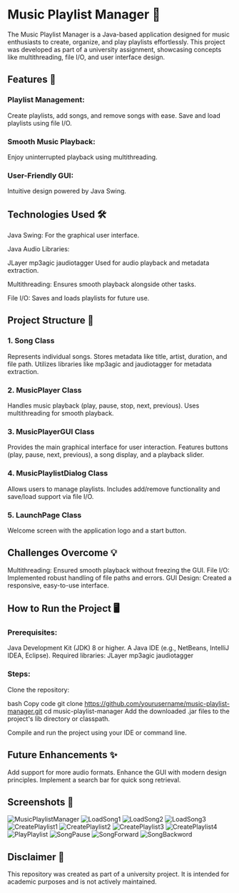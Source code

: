 # Music Playlist Manager 🎵
The Music Playlist Manager is a Java-based application designed for music enthusiasts to create, organize, and play playlists effortlessly. This project was developed as part of a university assignment, showcasing concepts like multithreading, file I/O, and user interface design.
## Features 🚀
### Playlist Management:
Create playlists, add songs, and remove songs with ease.
Save and load playlists using file I/O.

### Smooth Music Playback:
Enjoy uninterrupted playback using multithreading.

### User-Friendly GUI:
Intuitive design powered by Java Swing.

## Technologies Used 🛠️
Java Swing: For the graphical user interface.

Java Audio Libraries:

JLayer
mp3agic
jaudiotagger
Used for audio playback and metadata extraction.

Multithreading: Ensures smooth playback alongside other tasks.

File I/O: Saves and loads playlists for future use.
## Project Structure 📂
### 1. Song Class
Represents individual songs.
Stores metadata like title, artist, duration, and file path.
Utilizes libraries like mp3agic and jaudiotagger for metadata extraction.
### 2. MusicPlayer Class
Handles music playback (play, pause, stop, next, previous).
Uses multithreading for smooth playback.
### 3. MusicPlayerGUI Class
Provides the main graphical interface for user interaction.
Features buttons (play, pause, next, previous), a song display, and a playback slider.
### 4. MusicPlaylistDialog Class
Allows users to manage playlists.
Includes add/remove functionality and save/load support via file I/O.
### 5. LaunchPage Class
Welcome screen with the application logo and a start button.
## Challenges Overcome 💡
Multithreading: Ensured smooth playback without freezing the GUI.
File I/O: Implemented robust handling of file paths and errors.
GUI Design: Created a responsive, easy-to-use interface.
## How to Run the Project 🖥️
### Prerequisites:
Java Development Kit (JDK) 8 or higher.
A Java IDE (e.g., NetBeans, IntelliJ IDEA, Eclipse).
Required libraries:
JLayer
mp3agic
jaudiotagger
### Steps:
Clone the repository:

bash
Copy code
git clone https://github.com/yourusername/music-playlist-manager.git
cd music-playlist-manager
Add the downloaded .jar files to the project's lib directory or classpath.

Compile and run the project using your IDE or command line.

## Future Enhancements ✨
Add support for more audio formats.
Enhance the GUI with modern design principles.
Implement a search bar for quick song retrieval.

## Screenshots 📸

![MusicPlaylistManager](https://github.com/user-attachments/assets/2a71aa92-5cad-4e31-a580-65d91f1c69cd)
![LoadSong1](https://github.com/user-attachments/assets/aeea2b9a-e96e-424f-874e-c3beaedb105f)
![LoadSong2](https://github.com/user-attachments/assets/69dc5891-cd21-49aa-9d42-7d18b08d7f23)
![LoadSong3](https://github.com/user-attachments/assets/56480fd3-ba34-4e25-a590-8c0dbef5a21b)
![CreatePlaylist1](https://github.com/user-attachments/assets/97a6400b-47ed-4950-92ba-d5f8144406e3)
![CreatePlaylist2](https://github.com/user-attachments/assets/d7e17a86-a104-4789-af43-67ccfc57d5d9)
![CreatePlaylist3](https://github.com/user-attachments/assets/64cea3c1-c9ee-4efa-8c76-143f1050291d)
![CreatePlaylist4](https://github.com/user-attachments/assets/081faf49-cf6b-4951-afe2-90d5dc8c5865)
![PlayPlaylist](https://github.com/user-attachments/assets/69e572ec-7ff7-4641-a15b-739bfac373b7)
![SongPause](https://github.com/user-attachments/assets/7aeaff80-ed7b-47cb-973b-3f168e715214)
![SongForward](https://github.com/user-attachments/assets/7d3bcc69-97a9-4fc3-ad0a-b0f10ec6b008)
![SongBackword](https://github.com/user-attachments/assets/b7f80489-196c-42c3-bb05-0350f872cf96)


## Disclaimer 📜
This repository was created as part of a university project. It is intended for academic purposes and is not actively maintained.




